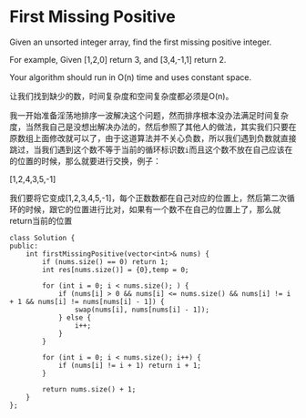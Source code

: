 First Missing Positive
======================

Given an unsorted integer array, find the first missing positive integer.

For example,
Given [1,2,0] return 3,
and [3,4,-1,1] return 2.

Your algorithm should run in O(n) time and uses constant space.

让我们找到缺少的数，时间复杂度和空间复杂度都必须是O(n)。

我一开始准备淫荡地排序一波解决这个问题，然而排序根本没办法满足时间复杂度，当然我自己是没想出解决办法的，然后参照了其他人的做法，其实我们只要在原数组上面修改就可以了，由于这道算法并不关心负数，所以我们遇到负数就直接跳过，当我们遇到这个数不等于当前的循环标识数`i`而且这个数不放在自己应该在的位置的时候，那么就要进行交换，例子：

[1,2,4,3,5,-1]

我们要将它变成[1,2,3,4,5,-1]，每个正数数都在自己对应的位置上，然后第二次循环的时候，跟它的位置进行比对，如果有一个数不在自己的位置上了，那么就return当前的位置

```
class Solution {
public:
    int firstMissingPositive(vector<int>& nums) {
        if (nums.size() == 0) return 1;
        int res[nums.size()] = {0},temp = 0;

        for (int i = 0; i < nums.size(); ) {
            if (nums[i] > 0 && nums[i] <= nums.size() && nums[i] != i + 1 && nums[i] != nums[nums[i] - 1]) {
                swap(nums[i], nums[nums[i] - 1]);
            } else {
                i++;
            }
        }

        for (int i = 0; i < nums.size(); i++) {
            if (nums[i] != i + 1) return i + 1;
        }

        return nums.size() + 1;
    }
};
```
